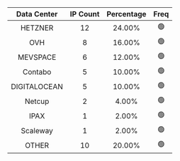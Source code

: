 | Data Center | IP Count | Percentage | Freq |
|:------------:|:--------:|:-----------:|:-----:|
| HETZNER | 12 | 24.00% | 🟢 |
| OVH | 8 | 16.00% | 🟢 |
| MEVSPACE | 6 | 12.00% | 🟢 |
| Contabo | 5 | 10.00% | 🟢 |
| DIGITALOCEAN | 5 | 10.00% | 🟢 |
| Netcup | 2 | 4.00% | 🟢 |
| IPAX | 1 | 2.00% | 🟢 |
| Scaleway | 1 | 2.00% | 🟢 |
| OTHER | 10 | 20.00% | 🟢 |